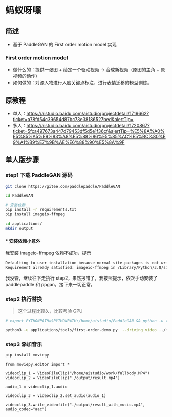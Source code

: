 # 蚂蚁呀嘿

## 简述

- 基于 PaddleGAN 的 First order motion model 实现

### First order motion model

- 做什么的：提供一张图 + 给定一个驱动视频 -> 合成新视频（原图的主角 + 原视频的动作）
- 如何做的：对源人物进行人脸关键点标注、进行表情迁移的模型训练。

## 原教程

- 单人：<https://aistudio.baidu.com/aistudio/projectdetail/1719662?ticket=a78fd54c39654d87bc73e38186527bed&alertTip=>
- 多人：<https://aistudio.baidu.com/aistudio/projectdetail/1720867?ticket=5fca497673a447d79453df5d5e1f36cf&alertTip=%E5%8A%A0%E5%85%A5%E9%83%A8%E5%88%86%E5%85%AC%E5%BC%80%E9%A1%B9%E7%9B%AE%E6%88%90%E5%8A%9F>

## 单人版步骤

### step1 下载 PaddleGAN 源码

```bash
git clone https://gitee.com/paddlepaddle/PaddleGAN

cd PaddleGAN

# 安装依赖
pip install -r requirements.txt
pip install imageio-ffmpeg

cd applications/
mkdir output
```

#### * 安装依赖小意外

我安装 imageio-ffmpeg 依赖不成功，提示 

```txt
Defaulting to user installation because normal site-packages is not writeable
Requirement already satisfied: imageio-ffmpeg in /Library/Python/3.8/site-packages (0.4.3)
```

我没管，继续往下走执行 step2，果然报错了，我按照提示，依次手动安装了 paddlepaddle 和 ppgan，接下来一切正常。

### step2 执行替换

> 这个过程比较久，比较考验 GPU

```bash
# export PYTHONPATH=$PYTHONPATH:/home/aistudio/PaddleGAN && python -u tools/first-order-demo.py  --driving_video ~/work/fullbody.MP4  --source_image ~/work/d.jpg --relative --adapt_scale

python3 -u applications/tools/first-order-demo.py  --driving_video ../fullbody.MP4  --source_image ../c.png --relative --adapt_scale
```

### step3 添加音乐

```bash
pip install moviepy
```

```pythong
from moviepy.editor import *

videoclip_1 = VideoFileClip("/home/aistudio/work/fullbody.MP4")
videoclip_2 = VideoFileClip("./output/result.mp4")

audio_1 = videoclip_1.audio

videoclip_3 = videoclip_2.set_audio(audio_1)

videoclip_3.write_videofile("./output/result_with_music.mp4", audio_codec="aac")
```
